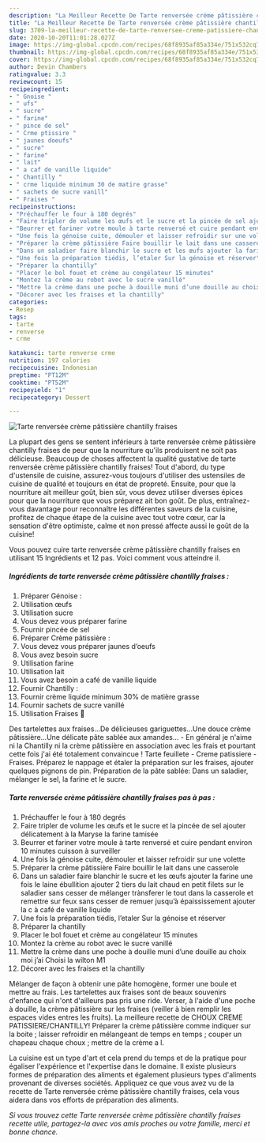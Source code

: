```yaml
---
description: "La Meilleur Recette De Tarte renversée crème pâtissière chantilly fraises"
title: "La Meilleur Recette De Tarte renversée crème pâtissière chantilly fraises"
slug: 3709-la-meilleur-recette-de-tarte-renversee-creme-patissiere-chantilly-fraises
date: 2020-10-20T11:01:28.027Z
image: https://img-global.cpcdn.com/recipes/68f8935af85a334e/751x532cq70/tarte-renversee-creme-patissiere-chantilly-fraises-photo-principale-de-la-recette.jpg
thumbnail: https://img-global.cpcdn.com/recipes/68f8935af85a334e/751x532cq70/tarte-renversee-creme-patissiere-chantilly-fraises-photo-principale-de-la-recette.jpg
cover: https://img-global.cpcdn.com/recipes/68f8935af85a334e/751x532cq70/tarte-renversee-creme-patissiere-chantilly-fraises-photo-principale-de-la-recette.jpg
author: Devin Chambers
ratingvalue: 3.3
reviewcount: 15
recipeingredient:
- " Gnoise "
- " ufs"
- " sucre"
- " farine"
- " pince de sel"
- " Crme ptissire "
- " jaunes doeufs"
- " sucre"
- " farine"
- " lait"
- " a caf de vanille liquide"
- " Chantilly "
- " crme liquide minimum 30 de matire grasse"
- " sachets de sucre vanill"
- " Fraises "
recipeinstructions:
- "Préchauffer le four à 180 degrés"
- "Faire tripler de volume les œufs et le sucre et la pincée de sel ajouter délicatement à la Maryse la farine tamisée"
- "Beurrer et fariner votre moule à tarte renversé et cuire pendant environ 10 minutes cuisson à surveiller"
- "Une fois la génoise cuite, démouler et laisser refroidir sur une volette"
- "Préparer la crème pâtissière Faire bouillir le lait dans une casserole"
- "Dans un saladier faire blanchir le sucre et les œufs ajouter la farine une fois le laine ébullition ajouter 2 tiers du lait chaud en petit filets sur le saladier sans cesser de mélanger trànsferer le tout dans la casserole et remettre sur feux sans cesser de remuer jusqu’à épaississement ajouter la c à café de vanille liquide"
- "Une fois la préparation tiédis, l’etaler Sur la génoise et réserver"
- "Préparer la chantilly"
- "Placer le bol fouet et crème au congélateur 15 minutes"
- "Montez la crème au robot avec le sucre vanillé"
- "Mettre la crème dans une poche à douille muni d’une douille au choix moi j’ai Choisi la wilton M1"
- "Décorer avec les fraises et la chantilly"
categories:
- Resep
tags:
- tarte
- renverse
- crme

katakunci: tarte renverse crme 
nutrition: 197 calories
recipecuisine: Indonesian
preptime: "PT12M"
cooktime: "PT52M"
recipeyield: "1"
recipecategory: Dessert

---
```



![Tarte renversée crème pâtissière chantilly fraises](https://img-global.cpcdn.com/recipes/68f8935af85a334e/751x532cq70/tarte-renversee-creme-patissiere-chantilly-fraises-photo-principale-de-la-recette.jpg)

La plupart des gens se sentent inférieurs à tarte renversée crème pâtissière chantilly fraises de peur que la nourriture qu'ils produisent ne soit pas délicieuse. Beaucoup de choses affectent la qualité gustative de tarte renversée crème pâtissière chantilly fraises! Tout d'abord, du type d'ustensile de cuisine, assurez-vous toujours d'utiliser des ustensiles de cuisine de qualité et toujours en état de propreté. Ensuite, pour que la nourriture ait meilleur goût, bien sûr, vous devez utiliser diverses épices pour que la nourriture que vous préparez ait bon goût. De plus, entraînez-vous davantage pour reconnaître les différentes saveurs de la cuisine, profitez de chaque étape de la cuisine avec tout votre cœur, car la sensation d'être optimiste, calme et non pressé affecte aussi le goût de la cuisine!

<!--inarticleads1-->

Vous pouvez cuire tarte renversée crème pâtissière chantilly fraises en utilisant 15 Ingrédients et 12 pas. Voici comment vous atteindre il.

##### Ingrédients de tarte renversée crème pâtissière chantilly fraises :

1. Préparer  Génoise :
1. Utilisation  œufs
1. Utilisation  sucre
1. Vous devez vous préparer  farine
1. Fournir  pincée de sel
1. Préparer  Crème pâtissière :
1. Vous devez vous préparer  jaunes d’oeufs
1. Vous avez besoin  sucre
1. Utilisation  farine
1. Utilisation  lait
1. Vous avez besoin  a café de vanille liquide
1. Fournir  Chantilly :
1. Fournir  crème liquide minimum 30% de matière grasse
1. Fournir  sachets de sucre vanillé
1. Utilisation  Fraises 🍓


Des tartelettes aux fraises…De délicieuses gariguettes…Une douce crème pâtissière…Une délicate pâte sablée aux amandes… - En général je n&#39;aime ni la Chantilly ni la crème pâtissière en association avec les frais et pourtant cette fois j&#39;ai été totalement convaincue ! Tarte feuillete - Creme patissiere - Fraises. Préparez le nappage et étaler la préparation sur les fraises, ajouter quelques pignons de pin. Préparation de la pâte sablée: Dans un saladier, mélanger le sel, la farine et le sucre. 

<!--inarticleads2-->

##### Tarte renversée crème pâtissière chantilly fraises pas à pas :

1. Préchauffer le four à 180 degrés
1. Faire tripler de volume les œufs et le sucre et la pincée de sel ajouter délicatement à la Maryse la farine tamisée
1. Beurrer et fariner votre moule à tarte renversé et cuire pendant environ 10 minutes cuisson à surveiller
1. Une fois la génoise cuite, démouler et laisser refroidir sur une volette
1. Préparer la crème pâtissière Faire bouillir le lait dans une casserole
1. Dans un saladier faire blanchir le sucre et les œufs ajouter la farine une fois le laine ébullition ajouter 2 tiers du lait chaud en petit filets sur le saladier sans cesser de mélanger trànsferer le tout dans la casserole et remettre sur feux sans cesser de remuer jusqu’à épaississement ajouter la c à café de vanille liquide
1. Une fois la préparation tiédis, l’etaler Sur la génoise et réserver
1. Préparer la chantilly
1. Placer le bol fouet et crème au congélateur 15 minutes
1. Montez la crème au robot avec le sucre vanillé
1. Mettre la crème dans une poche à douille muni d’une douille au choix moi j’ai Choisi la wilton M1
1. Décorer avec les fraises et la chantilly


Mélanger de façon à obtenir une pâte homogène, former une boule et mettre au frais. Les tartelettes aux fraises sont de beaux souvenirs d&#39;enfance qui n&#39;ont d&#39;ailleurs pas pris une ride. Verser, à l&#39;aide d&#39;une poche à douille, la crème pâtissière sur les fraises (veiller à bien remplir les espaces vides entres les fruits). La meilleure recette de CHOUX CREME PATISSIERE/CHANTILLY! Préparer la crème pâtissière comme indiquer sur la boite ; laisser refroidir en mélangeant de temps en temps ; couper un chapeau chaque choux ; mettre de la crème a l. 

<!--inarticleads1-->

<p>
La cuisine est un type d'art et cela prend du temps et de la pratique pour égaliser l'expérience et l'expertise dans le domaine. Il existe plusieurs formes de préparation des aliments et également plusieurs types d'aliments provenant de diverses sociétés. Appliquez ce que vous avez vu de la recette de Tarte renversée crème pâtissière chantilly fraises, cela vous aidera dans vos efforts de préparation des aliments.
</p>

<p>
<i>Si vous trouvez cette Tarte renversée crème pâtissière chantilly fraises recette utile, partagez-la avec vos amis proches ou votre famille, merci et bonne chance.</i>
</p>
